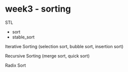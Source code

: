 # week3 - sorting

STL

* sort
* stable\_sort



Iterative Sorting \(selection sort, bubble sort, insertion sort\)

Recursive Sorting \(merge sort, quick sort\)

Radix Sort

